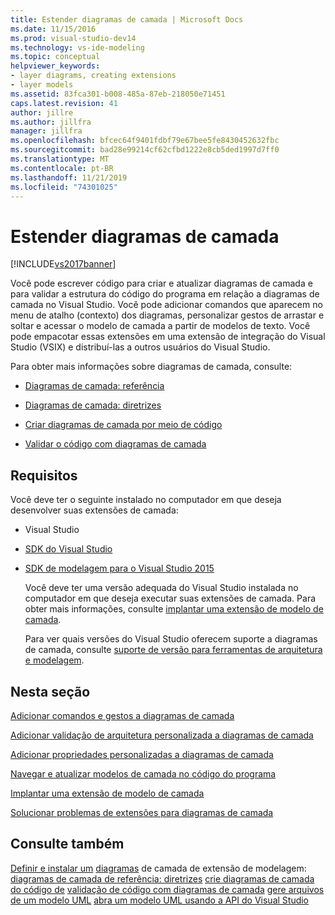 ```yaml
---
title: Estender diagramas de camada | Microsoft Docs
ms.date: 11/15/2016
ms.prod: visual-studio-dev14
ms.technology: vs-ide-modeling
ms.topic: conceptual
helpviewer_keywords:
- layer diagrams, creating extensions
- layer models
ms.assetid: 83fca301-b008-485a-87eb-218050e71451
caps.latest.revision: 41
author: jillre
ms.author: jillfra
manager: jillfra
ms.openlocfilehash: bfcec64f9401fdbf79e67bee5fe8430452632fbc
ms.sourcegitcommit: bad28e99214cf62cfbd1222e8cb5ded1997d7ff0
ms.translationtype: MT
ms.contentlocale: pt-BR
ms.lasthandoff: 11/21/2019
ms.locfileid: "74301025"
---
```

# <a name="extend-layer-diagrams"></a>Estender diagramas de camada
[!INCLUDE[vs2017banner](../includes/vs2017banner.md)]

Você pode escrever código para criar e atualizar diagramas de camada e para validar a estrutura do código do programa em relação a diagramas de camada no Visual Studio. Você pode adicionar comandos que aparecem no menu de atalho (contexto) dos diagramas, personalizar gestos de arrastar e soltar e acessar o modelo de camada a partir de modelos de texto. Você pode empacotar essas extensões em uma extensão de integração do Visual Studio (VSIX) e distribuí-las a outros usuários do Visual Studio.

 Para obter mais informações sobre diagramas de camada, consulte:

- [Diagramas de camada: referência](../modeling/layer-diagrams-reference.md)

- [Diagramas de camada: diretrizes](../modeling/layer-diagrams-guidelines.md)

- [Criar diagramas de camada por meio de código](../modeling/create-layer-diagrams-from-your-code.md)

- [Validar o código com diagramas de camada](../modeling/validate-code-with-layer-diagrams.md)

## <a name="prereqs"></a> Requisitos
 Você deve ter o seguinte instalado no computador em que deseja desenvolver suas extensões de camada:

- Visual Studio

- [SDK do Visual Studio](../extensibility/visual-studio-sdk.md)

- [SDK de modelagem para o Visual Studio 2015](https://www.microsoft.com/download/details.aspx?id=48148)

  Você deve ter uma versão adequada do Visual Studio instalada no computador em que deseja executar suas extensões de camada. Para obter mais informações, consulte [implantar uma extensão de modelo de camada](../modeling/deploy-a-layer-model-extension.md).

  Para ver quais versões do Visual Studio oferecem suporte a diagramas de camada, consulte [suporte de versão para ferramentas de arquitetura e modelagem](../modeling/what-s-new-for-design-in-visual-studio.md#VersionSupport).

## <a name="in-this-section"></a>Nesta seção
 [Adicionar comandos e gestos a diagramas de camada](../modeling/add-commands-and-gestures-to-layer-diagrams.md)

 [Adicionar validação de arquitetura personalizada a diagramas de camada](../modeling/add-custom-architecture-validation-to-layer-diagrams.md)

 [Adicionar propriedades personalizadas a diagramas de camada](../modeling/add-custom-properties-to-layer-diagrams.md)

 [Navegar e atualizar modelos de camada no código do programa](../modeling/navigate-and-update-layer-models-in-program-code.md)

 [Implantar uma extensão de modelo de camada](../modeling/deploy-a-layer-model-extension.md)

 [Solucionar problemas de extensões para diagramas de camada](../modeling/troubleshoot-extensions-for-layer-diagrams.md)

## <a name="see-also"></a>Consulte também
 [Definir e instalar um](../modeling/define-and-install-a-modeling-extension.md) [diagramas](../modeling/layer-diagrams-reference.md) de camada de extensão de modelagem: [diagramas de camada de referência: diretrizes](../modeling/layer-diagrams-guidelines.md) [crie diagramas de camada do código de](../modeling/create-layer-diagrams-from-your-code.md) [validação de código com diagramas de camada](../modeling/validate-code-with-layer-diagrams.md) [gere arquivos de um modelo UML](../modeling/generate-files-from-a-uml-model.md) [abra um modelo UML usando a API do Visual Studio](../modeling/open-a-uml-model-by-using-the-visual-studio-api.md)
